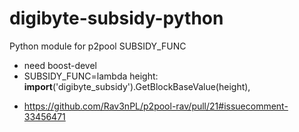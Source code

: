 digibyte-subsidy-python
=====================

Python module for p2pool SUBSIDY_FUNC

- need boost-devel 
-  SUBSIDY_FUNC=lambda height: __import__('digibyte_subsidy').GetBlockBaseValue(height),


*  https://github.com/Rav3nPL/p2pool-rav/pull/21#issuecomment-33456471



